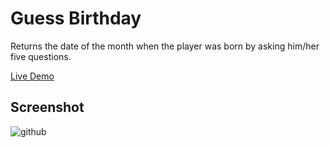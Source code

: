 # Guess Birthday
Returns the date of the month when the player was born by asking him/her five questions.

[Live Demo](https://benevolent-bubblegum-182633.netlify.app/)

## Screenshot
![github](https://user-images.githubusercontent.com/85205294/180627409-9ddfb877-f67c-451f-a881-3393ad6e5fbf.PNG)
